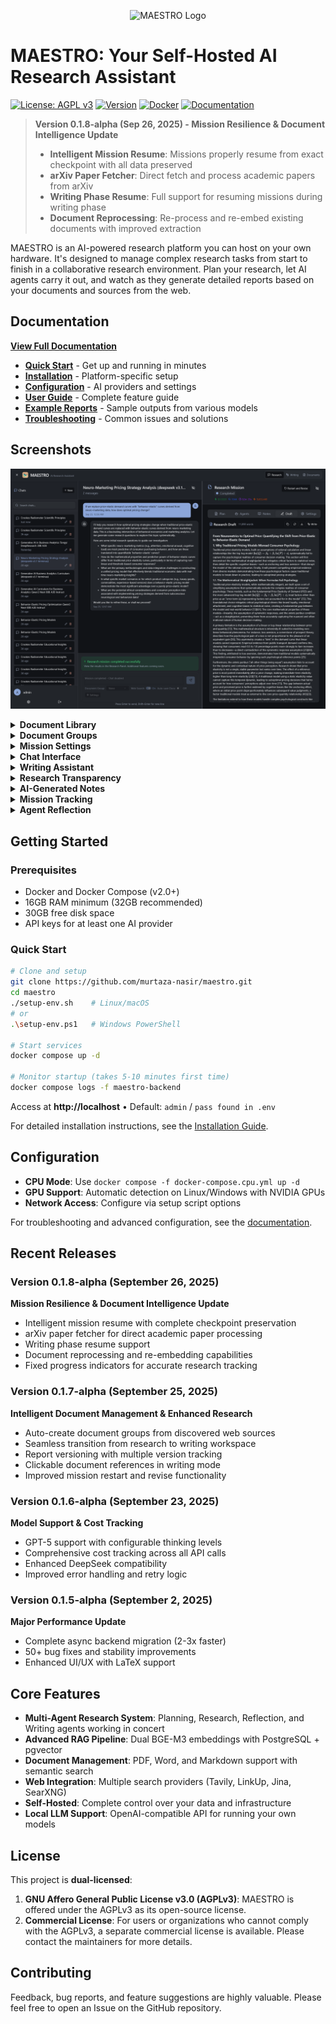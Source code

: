 <p align="center">
  <img src="images/logo.png" alt="MAESTRO Logo" width="200"/>
</p>

# MAESTRO: Your Self-Hosted AI Research Assistant

[![License: AGPL v3](https://img.shields.io/badge/License-AGPL_v3-blue.svg)](https://www.gnu.org/licenses/agpl-3.0)
[![Version](https://img.shields.io/badge/Version-0.1.8--alpha-green.svg)](https://github.com/murtaza-nasir/maestro.git)
[![Docker](https://img.shields.io/badge/Docker-Ready-blue.svg)](https://hub.docker.com/r/murtaza-nasir/maestro)
[![Documentation](https://img.shields.io/badge/Docs-Available-brightgreen.svg)](https://murtaza-nasir.github.io/maestro/)

> **Version 0.1.8-alpha (Sep 26, 2025) - Mission Resilience & Document Intelligence Update**
> 
> - **Intelligent Mission Resume**: Missions properly resume from exact checkpoint with all data preserved
> - **arXiv Paper Fetcher**: Direct fetch and process academic papers from arXiv
> - **Writing Phase Resume**: Full support for resuming missions during writing phase
> - **Document Reprocessing**: Re-process and re-embed existing documents with improved extraction 

MAESTRO is an AI-powered research platform you can host on your own hardware. It's designed to manage complex research tasks from start to finish in a collaborative research environment. Plan your research, let AI agents carry it out, and watch as they generate detailed reports based on your documents and sources from the web.

## Documentation

**[View Full Documentation](https://murtaza-nasir.github.io/maestro/)**

- **[Quick Start](https://murtaza-nasir.github.io/maestro/getting-started/quickstart/)** - Get up and running in minutes
- **[Installation](https://murtaza-nasir.github.io/maestro/getting-started/installation/)** - Platform-specific setup
- **[Configuration](https://murtaza-nasir.github.io/maestro/getting-started/configuration/overview/)** - AI providers and settings
- **[User Guide](https://murtaza-nasir.github.io/maestro/user-guide/)** - Complete feature guide
- **[Example Reports](https://murtaza-nasir.github.io/maestro/example-reports/)** - Sample outputs from various models
- **[Troubleshooting](https://murtaza-nasir.github.io/maestro/troubleshooting/)** - Common issues and solutions

## Screenshots

<p align="center">
  <img src="docs/assets/images/research-report-main.png" alt="Research Report" width="700"/>
</p>

<details>
  <summary><strong>Document Library</strong></summary>
  <br>
  <p align="center">
    <img src="images/01-document-library.png" alt="Document Library" width="700"/>
  </p>
</details>

<details>
  <summary><strong>Document Groups</strong></summary>
  <br>
  <p align="center">
    <img src="images/02-document-groups.png" alt="Document Groups" width="700"/>
  </p>
</details>

<details>
  <summary><strong>Mission Settings</strong></summary>
  <br>
  <p align="center">
    <img src="images/03-mission-settings.png" alt="Mission Settings" width="700"/>
  </p>
</details>

<details>
  <summary><strong>Chat Interface</strong></summary>
  <br>
  <p align="center">
    <img src="images/04-chat-with-docs.png" alt="Chat with Documents" width="700"/>
  </p>
</details>

<details>
  <summary><strong>Writing Assistant</strong></summary>
  <br>
  <p align="center">
    <img src="images/05-writing-assistant.png" alt="Writing Assistant" width="700"/>
  </p>
</details>

<details>
  <summary><strong>Research Transparency</strong></summary>
  <br>
  <p align="center">
    <img src="images/06-research-transparency.png" alt="Research Transparency" width="700"/>
  </p>
</details>

<details>
  <summary><strong>AI-Generated Notes</strong></summary>
  <br>
  <p align="center">
    <img src="images/07-automated-notes.png" alt="Automated Notes" width="700"/>
  </p>
</details>

<details>
  <summary><strong>Mission Tracking</strong></summary>
  <br>
  <p align="center">
    <img src="images/08-mission-tracking.png" alt="Mission Tracking" width="700"/>
  </p>
</details>

<details>
  <summary><strong>Agent Reflection</strong></summary>
  <br>
  <p align="center">
    <img src="images/09-agent-reflection.png" alt="Agent Reflection" width="700"/>
  </p>
</details>

## Getting Started

### Prerequisites
- Docker and Docker Compose (v2.0+)
- 16GB RAM minimum (32GB recommended)
- 30GB free disk space
- API keys for at least one AI provider

### Quick Start

```bash
# Clone and setup
git clone https://github.com/murtaza-nasir/maestro.git
cd maestro
./setup-env.sh    # Linux/macOS
# or
.\setup-env.ps1   # Windows PowerShell

# Start services
docker compose up -d

# Monitor startup (takes 5-10 minutes first time)
docker compose logs -f maestro-backend
```

Access at **http://localhost** • Default: `admin` / `pass found in .env`

For detailed installation instructions, see the [Installation Guide](https://murtaza-nasir.github.io/maestro/getting-started/installation/).

## Configuration

- **CPU Mode**: Use `docker compose -f docker-compose.cpu.yml up -d`
- **GPU Support**: Automatic detection on Linux/Windows with NVIDIA GPUs
- **Network Access**: Configure via setup script options

For troubleshooting and advanced configuration, see the [documentation](https://murtaza-nasir.github.io/maestro/).

## Recent Releases

### Version 0.1.8-alpha (September 26, 2025)
**Mission Resilience & Document Intelligence Update**
- Intelligent mission resume with complete checkpoint preservation
- arXiv paper fetcher for direct academic paper processing
- Writing phase resume support
- Document reprocessing and re-embedding capabilities
- Fixed progress indicators for accurate research tracking

### Version 0.1.7-alpha (September 25, 2025)
**Intelligent Document Management & Enhanced Research**
- Auto-create document groups from discovered web sources
- Seamless transition from research to writing workspace
- Report versioning with multiple version tracking
- Clickable document references in writing mode
- Improved mission restart and revise functionality

### Version 0.1.6-alpha (September 23, 2025)
**Model Support & Cost Tracking**
- GPT-5 support with configurable thinking levels
- Comprehensive cost tracking across all API calls
- Enhanced DeepSeek compatibility
- Improved error handling and retry logic

### Version 0.1.5-alpha (September 2, 2025)
**Major Performance Update**
- Complete async backend migration (2-3x faster)
- 50+ bug fixes and stability improvements
- Enhanced UI/UX with LaTeX support

## Core Features

- **Multi-Agent Research System**: Planning, Research, Reflection, and Writing agents working in concert
- **Advanced RAG Pipeline**: Dual BGE-M3 embeddings with PostgreSQL + pgvector
- **Document Management**: PDF, Word, and Markdown support with semantic search
- **Web Integration**: Multiple search providers (Tavily, LinkUp, Jina, SearXNG)
- **Self-Hosted**: Complete control over your data and infrastructure
- **Local LLM Support**: OpenAI-compatible API for running your own models

## License

This project is **dual-licensed**:

1.  **GNU Affero General Public License v3.0 (AGPLv3)**: MAESTRO is offered under the AGPLv3 as its open-source license.
2.  **Commercial License**: For users or organizations who cannot comply with the AGPLv3, a separate commercial license is available. Please contact the maintainers for more details.

## Contributing

Feedback, bug reports, and feature suggestions are highly valuable. Please feel free to open an Issue on the GitHub repository.
